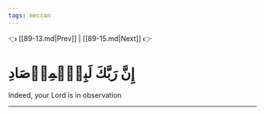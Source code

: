 ```yaml
---
tags: meccan
---
```


👈 [[89-13.md|Prev]] | [[89-15.md|Next]] 👉

# إِنَّ رَبَّكَ لَبِٱلۡمِرۡصَادِ

Indeed, your Lord is in observation

---


